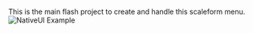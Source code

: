 This is the main flash project to create and handle this scaleform menu.
![NativeUI Example](https://i.imgur.com/EtR18jZ.png)
